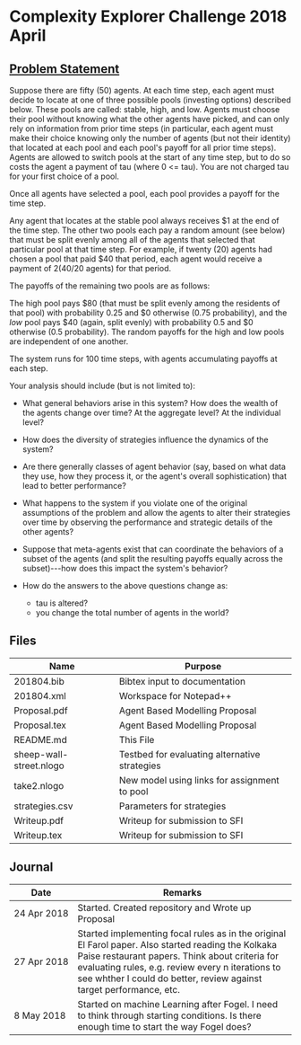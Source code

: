 # Complexity Explorer Challenge 2018 April

## [Problem Statement](https://www.complexityexplorer.org/challenges/2-spring-2018-complexity-challenge/submissions)

Suppose there are fifty (50) agents.  At each time step, each agent must decide to locate at one of three possible pools (investing options) described below. These pools are called: stable, high, and low. Agents must choose their pool without knowing what the other agents have picked, and can only rely on information from prior time steps (in particular, each agent must make their choice knowing only the number of agents (but not their identity) that located at each pool and each pool's payoff for all prior time steps). Agents are allowed to switch pools at the start of any time step, but to do so costs the agent a payment of tau (where 0 <= tau).  You are not charged tau for your first choice of a pool. 

Once all agents have selected a pool, each pool provides a payoff for the time step.  

Any agent that locates at the stable pool always receives $1 at the end of the time step.  The other two pools each pay a random amount (see below) that must be split evenly among all of the agents that selected that particular pool at that time step.  For example, if twenty (20) agents had chosen a pool that paid $40 that period, each agent would receive a payment of $2 ($40/20 agents) for that period.

The payoffs of the remaining two pools are as follows:

The high pool pays $80 (that must be split evenly among the residents of that pool) with probability 0.25 and $0 otherwise (0.75 probability), and the *low* pool pays $40 (again, split evenly) with probability 0.5 and $0 otherwise (0.5 probability).   The random payoffs for the high and low pools are independent of one another.

The system runs for 100 time steps, with agents accumulating payoffs at each step.

Your analysis should include (but is not limited to):

* What general behaviors arise in this system?  How does the wealth of the agents change over time? At the aggregate level? At the individual level?

* How does the diversity of strategies influence the dynamics of the system?

* Are there generally classes of agent behavior (say, based on what data they use, how they process it, or the agent's overall sophistication) that lead to better performance?

* What happens to the system if you violate one of the original assumptions of the problem and allow the agents to alter their strategies over time by observing the performance and strategic details of the other agents?

* Suppose that meta-agents exist that can coordinate the behaviors of a subset of the agents (and split the resulting payoffs equally across the subset)---how does this impact the system's behavior?

* How do the answers to the above questions change as:

  * tau is altered?
  * you change the total number of agents in the world?
  
## Files

| Name | Purpose |
|--------------------|--------------------------------------------------------------------------|
| 201804.bib | Bibtex input to documentation |
| 201804.xml | Workspace for Notepad++ | 
| Proposal.pdf | Agent Based Modelling Proposal |
| Proposal.tex | Agent Based Modelling Proposal |
| README.md | This File |
| sheep-wall-street.nlogo | Testbed for evaluating alternative strategies |
| take2.nlogo | New model using links for assignment to pool |
| strategies.csv | Parameters for strategies |
| Writeup.pdf | Writeup for submission to SFI |
| Writeup.tex | Writeup for submission to SFI |

## Journal

| Date | Remarks |
|-----------|--------------------------------------------------------------------------------|
|24&nbsp;Apr&nbsp;2018| Started. Created repository and Wrote up Proposal |
| 27 Apr 2018 |Started implementing focal rules as in the original El Farol paper. Also started reading the Kolkaka Paise restaurant papers. Think about criteria for evaluating rules, e.g. review every n iterations to see whther I could do better, review against target performance, etc.|
| 8 May 2018 | Started on machine Learning after Fogel. I need to think through starting conditions. Is there enough time to start the way Fogel does? |



